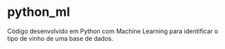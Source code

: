 # python_ml
Código desenvolvido em Python com Machine Learning para identificar o tipo de vinho de uma base de dados. 
